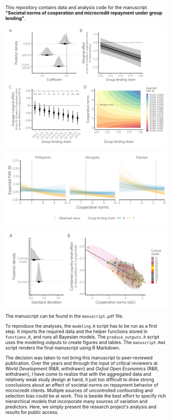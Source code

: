 This repository contains data and analysis code for the manuscript **"Societal norms of cooperation and microcredit repayment under group lending"**.

<p align="center">
<img src="https://github.com/stefgehrig/creditcoop/blob/main/outputs/fig_params_main.png" width="500">
</p>


<p align="center">
<img src="https://github.com/stefgehrig/creditcoop/blob/main/outputs/fig_predcoop_main.png" width="500">
</p>

<p align="center">
<img src="https://github.com/stefgehrig/Creditcoop/blob/main/outputs/fig_varcomp_main.png" width="500">
</p>

The manuscript can be found in the `manuscript.pdf` file.

To reproduce the analyses, the `modeling.R` script has to be run as a first step. It imports the required data and the helper functions stored in `functions.R`, and runs all Bayesian models. The `produce_outputs.R` script uses the modeling outputs to create figures and tables. The `manuscript.Rmd` script renders the final manuscript using R Markdown.

The decision was taken to not bring this manuscript to peer-reviewed publication. Over the years and through the input of critical reviewers at *World Development* (R&R, withdrawn) and *Oxfod Open Economics* (R&R, withdrawn), I have come to realize that with the aggregated data and relatively weak study design at hand,  it just too difficult to draw strong conclusions about an effect of societal norms on repayment behavior of microcredit clients. Multiple sources of uncontrolled confounding and selection bias could be at work. This is beside the best effort to specify rich hierarchical models that incorporate many sources of variation and predictors. Here, we simply present the research project's analysis and results for public access.
